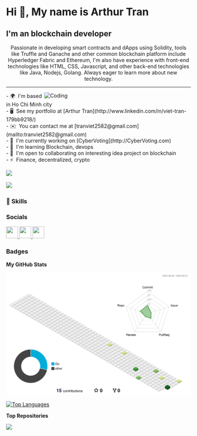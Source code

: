 
# Hi 👋, My name is Arthur Tran

## I'm an blockchain developer

<p align="center">
Passionate in developing smart contracts and dApps using Solidity, tools like Truffle and Ganache and other common blockchain platform include Hyperledger Fabric and Ethereum, I'm also have experience with front-end technologies like HTML, CSS, Javascript, and other back-end technologies like Java, Nodejs, Golang. Always eager to learn more about new technology.
</p>
<hr>
<img align="right" alt="Coding" width="400" src="https://raw.githubusercontent.com/abhisheknaiidu/abhisheknaiidu/master/code.gif">
- 🌍  I'm based in Ho Chi Minh city <br>
- 🖥️  See my portfolio at [Arthur Tran](http://www.linkedin.com/in/viet-tran-179bb9218/) <br>
- ✉️  You can contact me at [tranviet2582@gmail.com](mailto:tranviet2582@gmail.com) <br>
- 🚀  I'm currently working on [CyberVoting](http://CyberVoting.com) <br>
- 🧠  I'm learning Blockchain, devops <br>
- 🤝  I'm open to collaborating on interesting idea project on blockchain <br>
- ⚡  Finance, decentralized, crypto <br>
<p align="left">
<img src = "https://img.shields.io/badge/Ethereum-3C3C3D?style=for-the-badge&logo=Ethereum&logoColor=white">
</p>
<p>
<img  src = "https://img.shields.io/badge/Bitcoin-000?style=for-the-badge&logo=bitcoin&logoColor=white">  
</p>

### 🌱 Skills

### Socials

<p align="left"> <a href="https://www.dev.to/october_9th" target="_blank" rel="noreferrer"> <picture> <source media="(prefers-color-scheme: dark)" srcset="https://raw.githubusercontent.com/danielcranney/readme-generator/main/public/icons/socials/devdotto-dark.svg" /> <source media="(prefers-color-scheme: light)" srcset="https://raw.githubusercontent.com/danielcranney/readme-generator/main/public/icons/socials/devdotto.svg" /> <img src="https://raw.githubusercontent.com/danielcranney/readme-generator/main/public/icons/socials/devdotto.svg" width="32" height="32" /> </picture> </a> <a href="https://www.github.com/October-9th" target="_blank" rel="noreferrer"> <picture> <source media="(prefers-color-scheme: dark)" srcset="https://raw.githubusercontent.com/danielcranney/readme-generator/main/public/icons/socials/github-dark.svg" /> <source media="(prefers-color-scheme: light)" srcset="https://raw.githubusercontent.com/danielcranney/readme-generator/main/public/icons/socials/github.svg" /> <img src="https://raw.githubusercontent.com/danielcranney/readme-generator/main/public/icons/socials/github.svg" width="32" height="32" /> </picture> </a> <a href="https://www.linkedin.com/in/viet-tran-179bb9218/" target="_blank" rel="noreferrer"> <picture> <source media="(prefers-color-scheme: dark)" srcset="https://raw.githubusercontent.com/danielcranney/readme-generator/main/public/icons/socials/linkedin.svg" /> <source media="(prefers-color-scheme: light)" srcset="https://raw.githubusercontent.com/danielcranney/readme-generator/main/public/icons/socials/linkedin.svg" /> <img src="https://raw.githubusercontent.com/danielcranney/readme-generator/main/public/icons/socials/linkedin.svg" width="32" height="32" /> </picture> </a> </a></p>

### Badges

<b>My GitHub Stats</b>

<a href="http://www.github.com/October-9th">![](./profile-3d-contrib/profile-green-animate.svg)</a>

<a href="https://github.com/October-9th" align="left"><img src="https://github-readme-stats.vercel.app/api/top-langs/?username=October-9th&langs_count=10&title_color=0891b2&text_color=ffffff&icon_color=0891b2&bg_color=1c1917&hide_border=true&locale=en&custom_title=Top%20%Languages" alt="Top Languages" /></a>

<b>Top Repositories</b>

<div width="100%" align="center"><a href="https://github.com/October-9th/CyberVoting" align="left"><img align="left" width="45%" src="https://github-readme-stats.vercel.app/api/pin/?username=October-9th&repo=CyberVoting&title_color=0891b2&text_color=ffffff&icon_color=0891b2&bg_color=1c1917&hide_border=true&locale=en" /></a></div><br /><br /><br /><br /><br /><br /><br />
